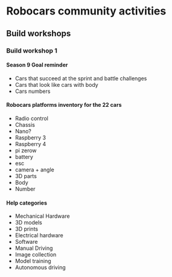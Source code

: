 # Robocars community activities

## Build workshops

### Build workshop 1

#### Season 9 Goal reminder
- Cars that succeed at the sprint and battle challenges
- Cars that look like cars with body
- Cars numbers

#### Robocars platforms inventory for the 22 cars
- Radio control
- Chassis
- Nano?
- Raspberry 3
- Raspberry 4
- pi zerow
- battery
- esc
- camera + angle
- 3D parts
- Body
- Number


#### Help categories
- Mechanical Hardware
- 3D models
- 3D prints
- Electrical hardware
- Software
- Manual Driving
- Image collection
- Model training
- Autonomous driving
